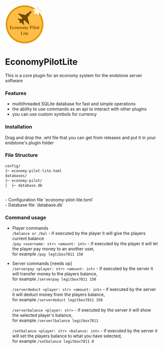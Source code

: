 ![logo](https://github.com/legitbox/EconomyPilotLite/blob/main/bitmap.png?raw=true)
# EconomyPilotLite<br>
This is a core plugin for an economy system for the endstone server software<br>

### Features<br>
- multithreaded SQLite database for fast and simple operations<br>
- the ability to use commands as an api to interact with other plugins<br>
- you can use custom symbols for currency<br>

### Installation<br>
Drag and drop the .whl file that you can get from releases and put it in your endstone's plugin folder<br>

### File Structure<br>
```
config/
├─ economy-pilot-lite.toml
databases/
├─ economy-pilot/
│  ├─ database.db
```
<br>
- Configuration file `economy-pilot-lite.toml`<br>
- Database file `database.db`<br>

### Command usage<br>
- Player commands<br>
`/balance or /bal` - if executed by the player it will give the players current balance<br>
`/pay <username: str> <amount: int>` - if executed by the player it will let the player pay money to an another user, <br>for example `/pay legtibox7811 150`

- Server commands [needs op]<br>
`/serverpay <player: str> <amount: int>` - if executed by the server it will transfer money to the players balance, <br>for example `/serverpay legitbox7811 150`
<br><br>
`/serverdeduct <player: str> <amount: int>` - if executed by the server it will deduct money from the players balance, <br>for example `/serverdeduct legitbox7811 150`
<br><br>
`/serverbalance <player: str>` - if executed by the server it will show the selected player's balance, <br>for example `/serverlbalance legitbox7811`
<br><br>
`/setbalance <player: str> <balance: int>` - if executed by the server it will set the players balance to what you have selected, <br>for example `/setbalance legitbox7811 0`
